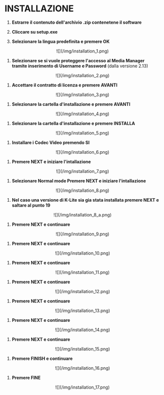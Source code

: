 # INSTALLAZIONE


1. __Estrarre il contenuto dell'archivio .zip contenetene il software__

1. __Cliccare su setup.exe__

1. __Selezionare la lingua predefinita e premere <span class="text-lightblue">OK</span>__
<center>![](/img/installation_1.png)</center>

1. __Selezionare se si vuole proteggere l'accesso al Media Manager tramite inserimento di Username e Password__ (dalla versione 2.13)
<center>![](/img/installation_2.png)</center>

1. __Accettare il contratto di licenza e premere <span class="text-lightblue">AVANTI</span>__
<center>![](/img/installation_3.png)</center>

1. __Selezionare la cartella d'installazione e premere <span class="text-lightblue">AVANTI</span>__
<center>![](/img/installation_4.png)</center>

1. __Selezionare la cartella d'installazione e premere <span class="text-lightblue">INSTALLA</span>__
<center>![](/img/installation_5.png)</center>

1. __Installare i Codec Video premendo <span class="text-lightblue">SI</span>__
<center>![](/img/installation_6.png)</center>

1. __Premere <span class="text-lightblue">NEXT</span> e iniziare l'intallazione__
<center>![](/img/installation_7.png)</center>

1. __Selezionare <span class="text-purple">Normal mode</span> Premere <span class="text-lightblue">NEXT</span> e iniziare l'intallazione__
<center>![](/img/installation_8.png)</center>

1. __Nel caso una versione di K-Lite sia gia stata installata premere <span class="text-lightblue">NEXT</span> e saltare al punto 19__
<center>![](/img/installation_8_a.png)</center>

1. __Premere <span class="text-lightblue">NEXT</span> e continuare__
<center>![](/img/installation_9.png)</center>

1. __Premere <span class="text-lightblue">NEXT</span> e continuare__
<center>![](/img/installation_10.png)</center>

1. __Premere <span class="text-lightblue">NEXT</span> e continuare__
<center>![](/img/installation_11.png)</center>

1. __Premere <span class="text-lightblue">NEXT</span> e continuare__
<center>![](/img/installation_12.png)</center>

1. __Premere <span class="text-lightblue">NEXT</span> e continuare__
<center>![](/img/installation_13.png)</center>

1. __Premere <span class="text-lightblue">NEXT</span> e continuare__
<center>![](/img/installation_14.png)</center>

1. __Premere <span class="text-lightblue">NEXT</span> e continuare__
<center>![](/img/installation_15.png)</center>

1. __Premere <span class="text-lightblue">FINISH</span> e continuare__
<center>![](/img/installation_16.png)</center>

1. __Premere <span class="text-lightblue">FINE</span>__
<center>![](/img/installation_17.png)</center>


